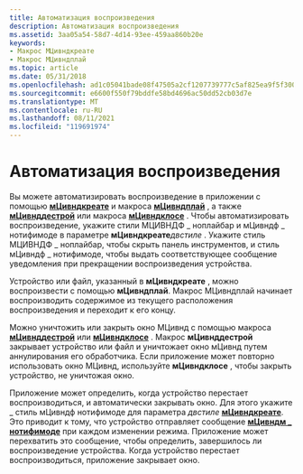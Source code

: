 ```yaml
---
title: Автоматизация воспроизведения
description: Автоматизация воспроизведения
ms.assetid: 3aa05a54-58d7-4d14-93ee-459aa860b20e
keywords:
- Макрос МЦивндкреате
- Макрос МЦивндплай
ms.topic: article
ms.date: 05/31/2018
ms.openlocfilehash: ad1c05041bade08f47505a2cf1207739777c5af825ea9f5f300b343b87efe3c7
ms.sourcegitcommit: e6600f550f79bddfe58bd4696ac50dd52cb03d7e
ms.translationtype: MT
ms.contentlocale: ru-RU
ms.lasthandoff: 08/11/2021
ms.locfileid: "119691974"
---
```

# <a name="automating-playback"></a>Автоматизация воспроизведения

Вы можете автоматизировать воспроизведение в приложении с помощью [**мЦивндкреате**](/windows/desktop/api/Vfw/nf-vfw-mciwndcreatea) и макроса [**мЦивндплай**](/windows/desktop/api/Vfw/nf-vfw-mciwndplay) , а также [**мЦивнддестрой**](/windows/desktop/api/Vfw/nf-vfw-mciwnddestroy) или макроса [**мЦивндклосе**](/windows/desktop/api/Vfw/nf-vfw-mciwndclose) . Чтобы автоматизировать воспроизведение, укажите стили МЦИВНДФ \_ ноплайбар и мЦивндф \_ нотифимоде в параметре **мЦивндкреате**_двстиле_ . Укажите стиль МЦИВНДФ \_ ноплайбар, чтобы скрыть панель инструментов, и стиль мЦивндф \_ нотифимоде, чтобы выдать соответствующее сообщение уведомления при прекращении воспроизведения устройства.

Устройство или файл, указанный в **мЦивндкреате** , можно воспроизвести с помощью **мЦивндплай**. Макрос МЦивндплай начинает воспроизводить содержимое из текущего расположения воспроизведения и переходит к его концу.

Можно уничтожить или закрыть окно МЦивнд с помощью макроса [**мЦивнддестрой**](/windows/desktop/api/Vfw/nf-vfw-mciwnddestroy) или [**мЦивндклосе**](/windows/desktop/api/Vfw/nf-vfw-mciwndclose) . Макрос **мЦивнддестрой** закрывает устройство или файл и уничтожает окно мЦивнд путем аннулирования его обработчика. Если приложение может повторно использовать окно МЦивнд, используйте **мЦивндклосе** , чтобы закрыть устройство, не уничтожая окно.

Приложение может определить, когда устройство перестает воспроизводиться, и автоматически закрывать окно. Для этого укажите \_ стиль мЦивндф нотифимоде для параметра *двстиле* [**мЦивндкреате**](/windows/desktop/api/Vfw/nf-vfw-mciwndcreatea). Это приводит к тому, что устройство отправляет сообщение [**мЦивндм \_ нотифимоде**](mciwndm-notifymode.md) при каждом изменении режима. Приложение может перехватить это сообщение, чтобы определить, завершилось ли воспроизведение устройства. Когда устройство перестает воспроизводиться, приложение закрывает окно.

 

 




